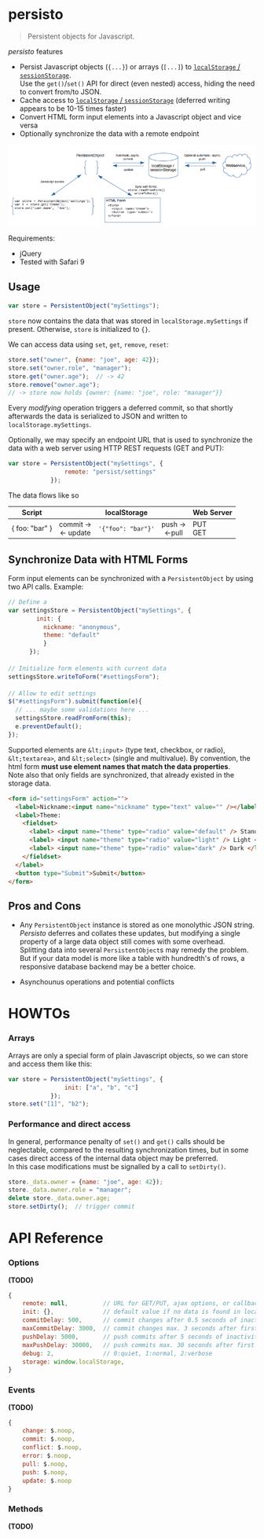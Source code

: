 # persisto

> Persistent objects for Javascript.


*persisto* features

  - Persist Javascript objects (`{...}`) or arrays (`[...]`) to 
    [`localStorage` / `sessionStorage`](https://developer.mozilla.org/en-US/docs/Web/API/Web_Storage_API).<br>
    Use the `get()`/`set()` API for direct (even nested) access, hiding the need
    to convert from/to JSON.
  - Cache access to
    [`localStorage` / `sessionStorage`](https://developer.mozilla.org/en-US/docs/Web/API/Web_Storage_API)
    (deferred writing appears to be 10-15 times faster)
  - Convert HTML form input elements into a Javascript object and vice versa
  - Optionally synchronize the data with a remote endpoint


![sample](architecture.png?raw=true)


Requirements:

  - jQuery
  - Tested with Safari 9


## Usage

```js
var store = PersistentObject("mySettings");
```

`store` now contains the data that was stored in `localStorage.mySettings` if 
present. Otherwise, `store` is initialized to `{}`.

We can access data using `set`, `get`, `remove`, `reset`:

```js
store.set("owner", {name: "joe", age: 42});
store.set("owner.role", "manager");
store.get("owner.age");  // -> 42
store.remove("owner.age");
// -> store now holds {owner: {name: "joe", role: "manager"}}
```

Every *modifying* operation triggers a deferred commit, so that shortly afterwards
the data is serialized to JSON and written to `localStorage.mySettings`.

Optionally, we may specify an endpoint URL that is used to synchronize the data
with a web server using HTTP REST requests (GET and PUT):

```js
var store = PersistentObject("mySettings", {
				remote: "persist/settings"
			});
```

The data flows like so

| Script         |           | localStorage       |         |  Web Server  |
| -------------- |:---------:| ------------------ |:-------:| ------------ |
| { foo: "bar" } | commit -><br><- update | `'{"foo": "bar"}'` | push -><br><-pull |  PUT<br>GET         |


## Synchronize Data with HTML Forms

Form input elements can be synchronized with a `PersistentObject` by using two
API calls.
Example:

```js
// Define a 
var settingsStore = PersistentObject("mySettings", {
        init: {
          nickname: "anonymous",
          theme: "default"
          }
      });

// Initialize form elements with current data
settingsStore.writeToForm("#settingsForm");

// Allow to edit settings
$("#settingsForm").submit(function(e){
  // ... maybe some validations here ...
  settingsStore.readFromForm(this);
  e.preventDefault();
});
```

Supported elements are `&lt;input>` (type text, checkbox, or radio), `&lt;textarea>`,
and `&lt;select>` (single and multivalue).
By convention, the html form **must use element names that match the data properties**.<br>
Note also that only fields are synchronized, that already existed in the storage
data.

```html
<form id="settingsForm" action="">
  <label>Nickname:<input name="nickname" type="text" value="" /></label><br>
  <label>Theme: 
    <fieldset>
      <label> <input name="theme" type="radio" value="default" /> Standard </label><br>
      <label> <input name="theme" type="radio" value="light" /> Light </label><br>
      <label> <input name="theme" type="radio" value="dark" /> Dark </label>
    </fieldset>
  </label>
  <button type="Submit">Submit</button>
</form>
```


## Pros and Cons

- Any `PersistentObject` instance is stored as one monolythic JSON string.<br>
  *Persisto* deferres and collates these updates, but modifying a single 
  property of a large data object still comes with some overhead.<br>
  Splitting data into several `PersistentObject`s may remedy the problem.<br>
  But if your data model is more like a table with hundredth's of rows, a 
  responsive database backend may be a better choice.

- Asynchounus operations and potential conflicts


# HOWTOs

### Arrays

Arrays are only a special form of plain Javascript objects, so we can store and
access them like this:

```js
var store = PersistentObject("mySettings", {
				init: ["a", "b", "c"]
			});
store.set("[1]", "b2");
```


### Performance and direct access 

In general, performance penalty of `set()` and `get()` calls should be 
neglectable, compared to the resulting synchronization times, but in some cases 
direct access of the internal data object may be preferred.<br>
In this case modifications must be signalled by a call to `setDirty()`.

```js
store._data.owner = {name: "joe", age: 42});
store._data.owner.role = "manager";
delete store._data.owner.age;
store.setDirty();  // trigger commit
```


# API Reference

### Options

**(TODO)**

```js
{
    remote: null,          // URL for GET/PUT, ajax options, or callback
    init: {},              // default value if no data is found in localStorage
    commitDelay: 500,      // commit changes after 0.5 seconds of inactivity
    maxCommitDelay: 3000,  // commit changes max. 3 seconds after first change
    pushDelay: 5000,       // push commits after 5 seconds of inactivity
    maxPushDelay: 30000,   // push commits max. 30 seconds after first change
    debug: 2,              // 0:quiet, 1:normal, 2:verbose
    storage: window.localStorage,
}
```


### Events

**(TODO)**

```js
{
    change: $.noop,
    commit: $.noop,
    conflict: $.noop,
    error: $.noop,
    pull: $.noop,
    push: $.noop,
    update: $.noop
}
```


### Methods

**(TODO)**
